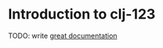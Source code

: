 # Introduction to clj-123

TODO: write [great documentation](http://jacobian.org/writing/great-documentation/what-to-write/)
